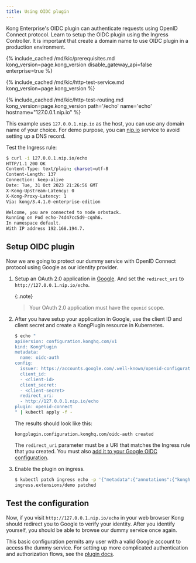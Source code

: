 ```yaml
---
title: Using OIDC plugin
---
```


Kong Enterprise's OIDC plugin can authenticate requests using OpenID Connect protocol.
Learn to setup the OIDC plugin using the Ingress Controller. It is important that create a domain name to use OIDC plugin in a production environment. 

{% include_cached /md/kic/prerequisites.md kong_version=page.kong_version disable_gateway_api=false enterprise=true %}

{% include_cached /md/kic/http-test-service.md kong_version=page.kong_version %}

{% include_cached /md/kic/http-test-routing.md kong_version=page.kong_version path='/echo' name='echo' hostname="127.0.0.1.nip.io" %}

This example uses `127.0.0.1.nip.io` as the host, you can use any domain name
of your choice. For demo purpose, you can [nip.io](http://nip.io) service to avoid setting up a DNS record.

Test the Ingress rule:

```bash
$ curl -i 127.0.0.1.nip.io/echo
HTTP/1.1 200 OK
Content-Type: text/plain; charset=utf-8
Content-Length: 137
Connection: keep-alive
Date: Tue, 31 Oct 2023 21:26:56 GMT
X-Kong-Upstream-Latency: 0
X-Kong-Proxy-Latency: 1
Via: kong/3.4.1.0-enterprise-edition

Welcome, you are connected to node orbstack.
Running on Pod echo-74d47cc5d9-cqnh6.
In namespace default.
With IP address 192.168.194.7.
```

## Setup OIDC plugin

Now we are going to protect our dummy service with OpenID Connect
protocol using Google as our identity provider.

1. Setup an OAuth 2.0 application in [Google](https://developers.google.com/identity/protocols/oauth2/openid-connect). And set the `redirect_uri` to `http://127.0.0.1.nip.io/echo`.

    {:.note}
    > Your OAuth 2.0 application must have the `openid` scope.

1. After you have setup your application in Google, use the client ID and client secret and create a KongPlugin resource in Kubernetes.

    ```bash
    $ echo "
    apiVersion: configuration.konghq.com/v1
    kind: KongPlugin
    metadata:
      name: oidc-auth
    config:
      issuer: https://accounts.google.com/.well-known/openid-configuration
      client_id:
      - <client-id>
      client_secret:
      - <client-secret>
      redirect_uri:
      - http://127.0.0.1.nip.io/echo
    plugin: openid-connect
    " | kubectl apply -f -
    ```
    The results should look like this:
    ```text
    kongplugin.configuration.konghq.com/oidc-auth created
    ```

    The `redirect_uri` parameter must be a URI that matches the Ingress rule that you created. You must also [add it to your Google OIDC configuration](https://developers.google.com/identity/protocols/oauth2/openid-connect#setredirecturi).

1. Enable the plugin on ingress.

    ```bash
    $ kubectl patch ingress echo -p '{"metadata":{"annotations":{"konghq.com/plugins":"oidc-auth"}}}'
    ingress.extensions/demo patched
    ```
    
## Test the configuration

Now, if you visit `http://127.0.0.1.nip.io/echo` in your web browser
Kong should redirect you to Google to verify your identity.
After you identify yourself, you should be able to browse our dummy service
once again.

This basic configuration permits any user with a valid Google account to access
the dummy service.
For setting up more complicated authentication and authorization flows, see the
[plugin docs](/gateway/latest/kong-plugins/authentication/oidc/google).

